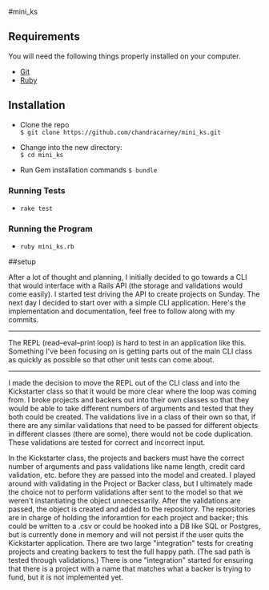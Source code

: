 #mini_ks

## Requirements

You will need the following things properly installed on your computer.

* [Git](http://git-scm.com/)
* [Ruby](https://www.ruby-lang.org/en/downloads/)

## Installation

* Clone the repo  
`$ git clone https://github.com/chandracarney/mini_ks.git`

* Change into the new directory:  
`$ cd mini_ks`

* Run Gem installation commands
`$ bundle`  

### Running Tests

* `rake test`

### Running the Program

* `ruby mini_ks.rb`

##setup

After a lot of thought and planning, I initially decided to go towards a CLI that would interface with a Rails API (the storage and validations would come easily). I started test driving the API to create projects on Sunday. The next day I decided to start over with a simple CLI application. Here's the implementation and documentation, feel free to follow along with my commits. 

---

The REPL (read–eval–print loop) is hard to test in an application like this. Something I've been focusing on is getting parts out of the main CLI class as quickly as possible so that other unit tests can come about.

---

I made the decision to move the REPL out of the CLI class and into the Kickstarter class so that it would be more clear where the loop was coming from. I broke projects and backers out into their own classes so that they would be able to take different numbers of arguments and tested that they both could be created. The validations live in a class of their own so that, if there are any similar validations that need to be passed for different objects in different classes (there are some), there would not be code duplication. These validations are tested for correct and incorrect input.

In the Kickstarter class, the projects and backers must have the correct number of arguments and pass validations like name length, credit card validation, etc. before they are passed into the model and created. I played around with validating in the Project or Backer class, but I ultimately made the choice not to perform validations after sent to the model so that we weren't instantiating the object unnecessarily. After the validations are passed, the object is created and added to the repository. The repositories are in charge of holding the inforamtion for each project and backer; this could be written to a .csv or could be hooked into a DB like SQL or Postgres, but is currently done in memory and will not persist if the user quits the Kickstarter application. There are two large "integration" tests for creating projects and creating backers to test the full happy path. (The sad path is tested through validations.) There is one "integration" started for ensuring that there is a project with a name that matches what a backer is trying to fund, but it is not implemented yet. 
